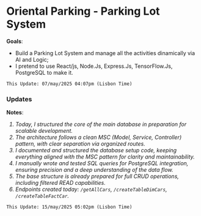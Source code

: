 # Oriental Parking - Parking Lot System

**Goals**:
<ul>
<li>
Build a Parking Lot System and manage all the activities dinamically via AI and Logic;
</li>
<li>
I pretend to use React/js, Node.Js, Express.Js, TensorFlow.Js, PostgreSQL to make it.
</li>
</ul>

`This Update: 07/may/2025 04:07pm (Lisbon Time)`


### Updates

**Notes**: 
<ol>
 <li style="font-style: italic">Today, I structured the core of the main database in preparation for scalable development.</li>
<li style="font-style: italic">The architecture follows a clean MSC (Model, Service, Controller) pattern, with clear separation via organized routes.</li>
<li style="font-style: italic">I documented and structured the database setup code, keeping everything aligned with the MSC pattern for clarity and maintainability.</li>
<li style="font-style: italic">I manually wrote and tested SQL queries for PostgreSQL integration, ensuring precision and a deep understanding of the data flow.</li>
<li style="font-style: italic">The base structure is already prepared for full CRUD operations, including filtered READ capabilities.</li>
<li style="font-style: italic">Endpoints created today: <code>/getAllCars</code>, <code>/createTableDimCars</code>, <code>/createTableFactCar</code>.</li>
</ol>



`This Update: 15/may/2025 05:02pm (Lisbon Time)`
